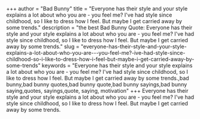 +++
author = "Bad Bunny"
title = "Everyone has their style and your style explains a lot about who you are - you feel me? I've had style since childhood, so I like to dress how I feel. But maybe I get carried away by some trends."
description = "the best Bad Bunny Quote: Everyone has their style and your style explains a lot about who you are - you feel me? I've had style since childhood, so I like to dress how I feel. But maybe I get carried away by some trends."
slug = "everyone-has-their-style-and-your-style-explains-a-lot-about-who-you-are---you-feel-me?-ive-had-style-since-childhood-so-i-like-to-dress-how-i-feel-but-maybe-i-get-carried-away-by-some-trends"
keywords = "Everyone has their style and your style explains a lot about who you are - you feel me? I've had style since childhood, so I like to dress how I feel. But maybe I get carried away by some trends.,bad bunny,bad bunny quotes,bad bunny quote,bad bunny sayings,bad bunny saying,quotes, sayings,quote, saying, motivation"
+++
Everyone has their style and your style explains a lot about who you are - you feel me? I've had style since childhood, so I like to dress how I feel. But maybe I get carried away by some trends.
